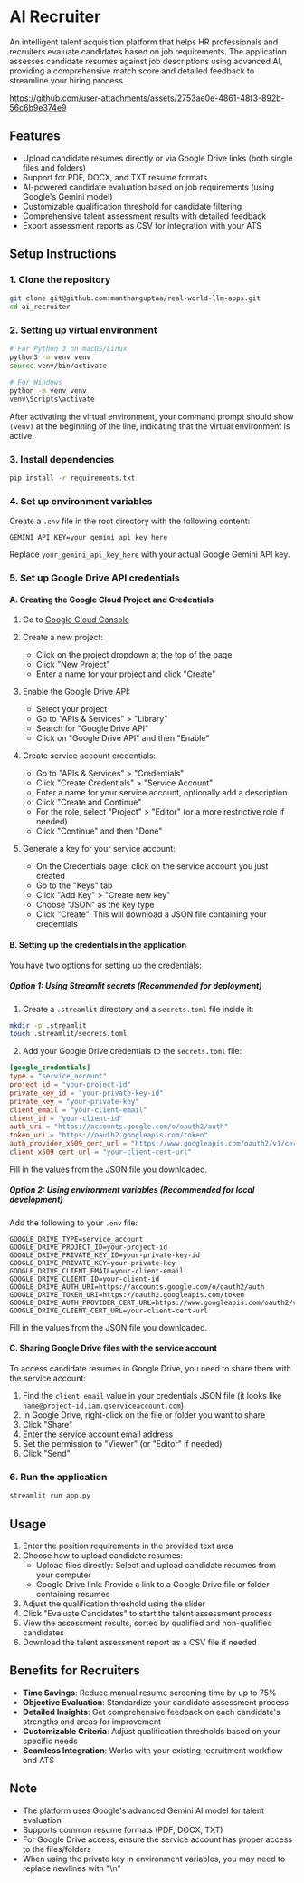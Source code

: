 # AI Recruiter

An intelligent talent acquisition platform that helps HR professionals and recruiters evaluate candidates based on job requirements. The application assesses candidate resumes against job descriptions using advanced AI, providing a comprehensive match score and detailed feedback to streamline your hiring process.

https://github.com/user-attachments/assets/2753ae0e-4861-48f3-892b-56c6b9e374e9

## Features

- Upload candidate resumes directly or via Google Drive links (both single files and folders)
- Support for PDF, DOCX, and TXT resume formats
- AI-powered candidate evaluation based on job requirements (using Google's Gemini model)
- Customizable qualification threshold for candidate filtering
- Comprehensive talent assessment results with detailed feedback
- Export assessment reports as CSV for integration with your ATS

## Setup Instructions

### 1. Clone the repository

```bash
git clone git@github.com:manthanguptaa/real-world-llm-apps.git
cd ai_recruiter
```

### 2. Setting up virtual environment

```bash
# For Python 3 on macOS/Linux
python3 -m venv venv
source venv/bin/activate

# For Windows
python -m venv venv
venv\Scripts\activate
```

After activating the virtual environment, your command prompt should show `(venv)` at the beginning of the line, indicating that the virtual environment is active.

### 3. Install dependencies

```bash
pip install -r requirements.txt
```

### 4. Set up environment variables

Create a `.env` file in the root directory with the following content:

```
GEMINI_API_KEY=your_gemini_api_key_here
```

Replace `your_gemini_api_key_here` with your actual Google Gemini API key.

### 5. Set up Google Drive API credentials

#### A. Creating the Google Cloud Project and Credentials

1. Go to [Google Cloud Console](https://console.cloud.google.com/)
2. Create a new project:
   - Click on the project dropdown at the top of the page
   - Click "New Project"
   - Enter a name for your project and click "Create"

3. Enable the Google Drive API:
   - Select your project
   - Go to "APIs & Services" > "Library"
   - Search for "Google Drive API"
   - Click on "Google Drive API" and then "Enable"

4. Create service account credentials:
   - Go to "APIs & Services" > "Credentials"
   - Click "Create Credentials" > "Service Account"
   - Enter a name for your service account, optionally add a description
   - Click "Create and Continue"
   - For the role, select "Project" > "Editor" (or a more restrictive role if needed)
   - Click "Continue" and then "Done"

5. Generate a key for your service account:
   - On the Credentials page, click on the service account you just created
   - Go to the "Keys" tab
   - Click "Add Key" > "Create new key"
   - Choose "JSON" as the key type
   - Click "Create". This will download a JSON file containing your credentials

#### B. Setting up the credentials in the application

You have two options for setting up the credentials:

##### Option 1: Using Streamlit secrets (Recommended for deployment)

1. Create a `.streamlit` directory and a `secrets.toml` file inside it:

```bash
mkdir -p .streamlit
touch .streamlit/secrets.toml
```

2. Add your Google Drive credentials to the `secrets.toml` file:

```toml
[google_credentials]
type = "service_account"
project_id = "your-project-id"
private_key_id = "your-private-key-id"
private_key = "your-private-key"
client_email = "your-client-email"
client_id = "your-client-id"
auth_uri = "https://accounts.google.com/o/oauth2/auth"
token_uri = "https://oauth2.googleapis.com/token"
auth_provider_x509_cert_url = "https://www.googleapis.com/oauth2/v1/certs"
client_x509_cert_url = "your-client-cert-url"
```

Fill in the values from the JSON file you downloaded.

##### Option 2: Using environment variables (Recommended for local development)

Add the following to your `.env` file:

```
GOOGLE_DRIVE_TYPE=service_account
GOOGLE_DRIVE_PROJECT_ID=your-project-id
GOOGLE_DRIVE_PRIVATE_KEY_ID=your-private-key-id
GOOGLE_DRIVE_PRIVATE_KEY=your-private-key
GOOGLE_DRIVE_CLIENT_EMAIL=your-client-email
GOOGLE_DRIVE_CLIENT_ID=your-client-id
GOOGLE_DRIVE_AUTH_URI=https://accounts.google.com/o/oauth2/auth
GOOGLE_DRIVE_TOKEN_URI=https://oauth2.googleapis.com/token
GOOGLE_DRIVE_AUTH_PROVIDER_CERT_URL=https://www.googleapis.com/oauth2/v1/certs
GOOGLE_DRIVE_CLIENT_CERT_URL=your-client-cert-url
```

Fill in the values from the JSON file you downloaded.

#### C. Sharing Google Drive files with the service account

To access candidate resumes in Google Drive, you need to share them with the service account:

1. Find the `client_email` value in your credentials JSON file (it looks like `name@project-id.iam.gserviceaccount.com`)
2. In Google Drive, right-click on the file or folder you want to share
3. Click "Share"
4. Enter the service account email address
5. Set the permission to "Viewer" (or "Editor" if needed)
6. Click "Send"

### 6. Run the application

```bash
streamlit run app.py
```

## Usage

1. Enter the position requirements in the provided text area
2. Choose how to upload candidate resumes:
   - Upload files directly: Select and upload candidate resumes from your computer
   - Google Drive link: Provide a link to a Google Drive file or folder containing resumes
3. Adjust the qualification threshold using the slider
4. Click "Evaluate Candidates" to start the talent assessment process
5. View the assessment results, sorted by qualified and non-qualified candidates
6. Download the talent assessment report as a CSV file if needed

## Benefits for Recruiters

- **Time Savings**: Reduce manual resume screening time by up to 75%
- **Objective Evaluation**: Standardize your candidate assessment process
- **Detailed Insights**: Get comprehensive feedback on each candidate's strengths and areas for improvement
- **Customizable Criteria**: Adjust qualification thresholds based on your specific needs
- **Seamless Integration**: Works with your existing recruitment workflow and ATS

## Note

- The platform uses Google's advanced Gemini AI model for talent evaluation
- Supports common resume formats (PDF, DOCX, TXT)
- For Google Drive access, ensure the service account has proper access to the files/folders
- When using the private key in environment variables, you may need to replace newlines with "\n" 
